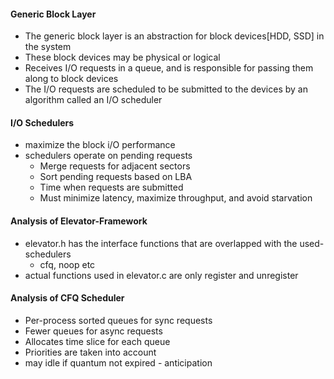 #### Generic Block Layer
- The generic block layer is an abstraction for block devices[HDD, SSD] in the system
- These block devices may be physical or logical
- Receives I/O requests in a queue, and is responsible for passing them along to block devices
- The I/O requests are scheduled to be submitted to the devices by an algorithm called an I/O scheduler


#### I/O Schedulers
- maximize the block i/O performance
- schedulers operate on pending requests
  - Merge requests for adjacent sectors
  - Sort pending requests based on LBA
  - Time when requests are submitted
  - Must minimize latency, maximize throughput, and avoid starvation


#### Analysis of Elevator-Framework
 - elevator.h has the interface functions that are overlapped with the used-schedulers
   - cfq, noop etc
 - actual functions used in elevator.c are only register and unregister


#### Analysis of CFQ Scheduler
- Per-process sorted queues for sync requests
- Fewer queues for async requests
- Allocates time slice for each queue
- Priorities are taken into account
- may idle if quantum not expired - anticipation
